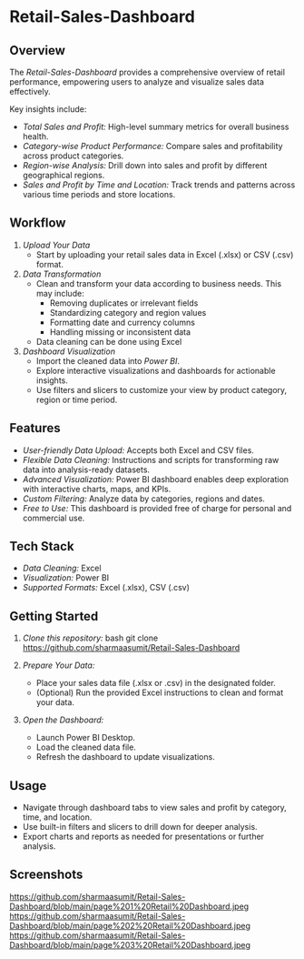 
# Retail-Sales-Dashboard

## Overview
The *Retail-Sales-Dashboard* provides a comprehensive overview of retail performance, empowering users to analyze and visualize sales data effectively.

Key insights include:
- *Total Sales and Profit:* High-level summary metrics for overall business health.
- *Category-wise Product Performance:* Compare sales and profitability across product categories.
- *Region-wise Analysis:* Drill down into sales and profit by different geographical regions.
- *Sales and Profit by Time and Location:* Track trends and patterns across various time periods and store locations.

## Workflow

1. *Upload Your Data*
   - Start by uploading your retail sales data in Excel (.xlsx) or CSV (.csv) format.
2. *Data Transformation*
   - Clean and transform your data according to business needs. This may include:
     - Removing duplicates or irrelevant fields
     - Standardizing category and region values
     - Formatting date and currency columns
     - Handling missing or inconsistent data
   - Data cleaning can be done using Excel
3. *Dashboard Visualization*
   - Import the cleaned data into *Power BI*.  
   - Explore interactive visualizations and dashboards for actionable insights.
   - Use filters and slicers to customize your view by product category, region or time period.

## Features

- *User-friendly Data Upload:* Accepts both Excel and CSV files.
- *Flexible Data Cleaning:* Instructions and scripts for transforming raw data into analysis-ready datasets.
- *Advanced Visualization:* Power BI dashboard enables deep exploration with interactive charts, maps, and KPIs.
- *Custom Filtering:* Analyze data by categories, regions and dates.
- *Free to Use:* This dashboard is provided free of charge for personal and commercial use.

## Tech Stack

- *Data Cleaning:* Excel
- *Visualization:* Power BI
- *Supported Formats:* Excel (.xlsx), CSV (.csv)

## Getting Started

1. *Clone this repository:*
   bash
   git clone https://github.com/sharmaasumit/Retail-Sales-Dashboard
   
2. *Prepare Your Data:*
   - Place your sales data file (.xlsx or .csv) in the designated folder.
   - (Optional) Run the provided Excel instructions to clean and format your data.
3. *Open the Dashboard:*
   - Launch Power BI Desktop.
   - Load the cleaned data file.
   - Refresh the dashboard to update visualizations.

## Usage

- Navigate through dashboard tabs to view sales and profit by category, time, and location.
- Use built-in filters and slicers to drill down for deeper analysis.
- Export charts and reports as needed for presentations or further analysis.

## Screenshots
https://github.com/sharmaasumit/Retail-Sales-Dashboard/blob/main/page%201%20Retail%20Dashboard.jpeg
https://github.com/sharmaasumit/Retail-Sales-Dashboard/blob/main/page%202%20Retail%20Dashboard.jpeg
https://github.com/sharmaasumit/Retail-Sales-Dashboard/blob/main/page%203%20Retail%20Dashboard.jpeg

